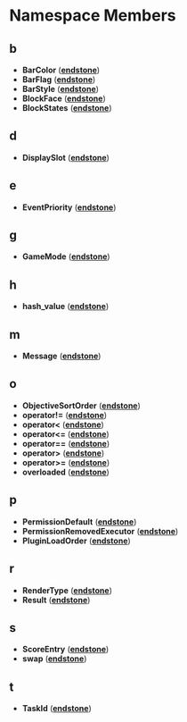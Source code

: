 
# Namespace Members



## b

* **BarColor** ([**endstone**](namespaceendstone.md))
* **BarFlag** ([**endstone**](namespaceendstone.md))
* **BarStyle** ([**endstone**](namespaceendstone.md))
* **BlockFace** ([**endstone**](namespaceendstone.md))
* **BlockStates** ([**endstone**](namespaceendstone.md))


## d

* **DisplaySlot** ([**endstone**](namespaceendstone.md))


## e

* **EventPriority** ([**endstone**](namespaceendstone.md))


## g

* **GameMode** ([**endstone**](namespaceendstone.md))


## h

* **hash\_value** ([**endstone**](namespaceendstone.md))


## m

* **Message** ([**endstone**](namespaceendstone.md))


## o

* **ObjectiveSortOrder** ([**endstone**](namespaceendstone.md))
* **operator!=** ([**endstone**](namespaceendstone.md))
* **operator&lt;** ([**endstone**](namespaceendstone.md))
* **operator&lt;=** ([**endstone**](namespaceendstone.md))
* **operator==** ([**endstone**](namespaceendstone.md))
* **operator&gt;** ([**endstone**](namespaceendstone.md))
* **operator&gt;=** ([**endstone**](namespaceendstone.md))
* **overloaded** ([**endstone**](namespaceendstone.md))


## p

* **PermissionDefault** ([**endstone**](namespaceendstone.md))
* **PermissionRemovedExecutor** ([**endstone**](namespaceendstone.md))
* **PluginLoadOrder** ([**endstone**](namespaceendstone.md))


## r

* **RenderType** ([**endstone**](namespaceendstone.md))
* **Result** ([**endstone**](namespaceendstone.md))


## s

* **ScoreEntry** ([**endstone**](namespaceendstone.md))
* **swap** ([**endstone**](namespaceendstone.md))


## t

* **TaskId** ([**endstone**](namespaceendstone.md))




